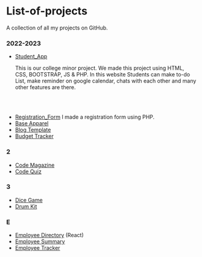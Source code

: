 # List-of-projects
A collection of all my projects on GitHub.


### 2022-2023
- <a href="https://zaid-stark.github.io/Student_app/">Student_App</a>  <p>This is our college minor project. We made this project using HTML, CSS, BOOTSTRAP, JS & PHP.
In this website Students can make to-do List, make reminder on google calendar, chats with each other and many other features are there.</p>
<br>
<br>


- <a href="https://github.com/zaid-stark/RegistrationForm_php">Registration_Form</a>   I made a registration form using PHP. 
- <a href="https://github.com/rosajen27/base-apparel">Base Apparel</a>
- <a href="https://github.com/rosajen27/blog-template">Blog Template</a>
- <a href="https://github.com/rosajen27/budget-tracker">Budget Tracker</a>


### 2
- <a href="https://github.com/rosajen27/code-magazine">Code Magazine</a>
- <a href="https://github.com/rosajen27/codequiz">Code Quiz</a>


### 3
- <a href="https://github.com/rosajen27/dicegame">Dice Game</a>
- <a href="https://github.com/rosajen27/drumkit">Drum Kit</a>


### E
- <a href="https://github.com/rosajen27/employee-directory">Employee Directory</a> (React)
- <a href="https://github.com/rosajen27/employee-summary">Employee Summary</a>
- <a href="https://github.com/rosajen27/employee-tracker">Employee Tracker</a>
